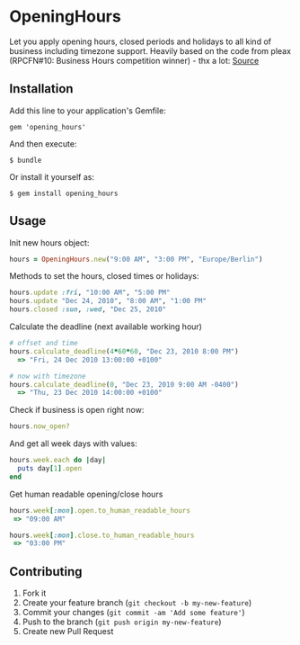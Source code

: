 # OpeningHours

Let you apply opening hours, closed periods and holidays to all kind of business including timezone support. Heavily based on the code from pleax (RPCFN#10: Business Hours competition winner) - thx a lot: [Source](https://gist.github.com/pleax/e9c0da1a6e92dd12cbc7)

## Installation

Add this line to your application's Gemfile:

    gem 'opening_hours'

And then execute:

    $ bundle

Or install it yourself as:

    $ gem install opening_hours

## Usage

Init new hours object:
```ruby
hours = OpeningHours.new("9:00 AM", "3:00 PM", "Europe/Berlin")
```

Methods to set the hours, closed times or holidays:
```ruby
hours.update :fri, "10:00 AM", "5:00 PM"
hours.update "Dec 24, 2010", "8:00 AM", "1:00 PM"
hours.closed :sun, :wed, "Dec 25, 2010"
```

Calculate the deadline (next available working hour)
```ruby
# offset and time
hours.calculate_deadline(4*60*60, "Dec 23, 2010 8:00 PM")
  => "Fri, 24 Dec 2010 13:00:00 +0100" 

# now with timezone
hours.calculate_deadline(0, "Dec 23, 2010 9:00 AM -0400")
  => "Thu, 23 Dec 2010 14:00:00 +0100" 
```

Check if business is open right now:
```ruby
hours.now_open?
```

And get all week days with values:
```ruby
hours.week.each do |day|
  puts day[1].open
end
```

Get human readable opening/close hours
```ruby
hours.week[:mon].open.to_human_readable_hours
 => "09:00 AM" 

hours.week[:mon].close.to_human_readable_hours
 => "03:00 PM" 
```

## Contributing

1. Fork it
2. Create your feature branch (`git checkout -b my-new-feature`)
3. Commit your changes (`git commit -am 'Add some feature'`)
4. Push to the branch (`git push origin my-new-feature`)
5. Create new Pull Request
